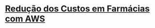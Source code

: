 # [Redução dos Custos em Farmácias com AWS](https://web.dio.me/lab/reducao-dos-custos-em-farmacias-com-aws/learning/819eb68e-062e-46b5-94f2-bbcd0afee3f7)

